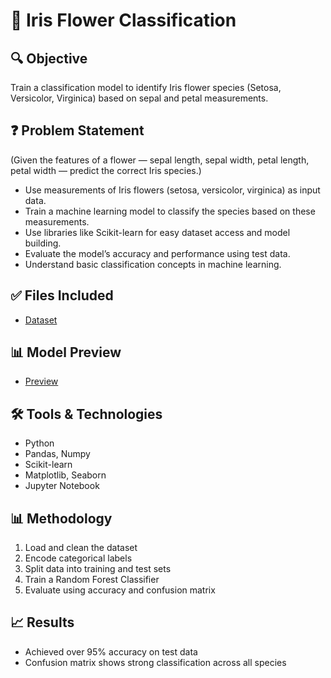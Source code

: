 # 🌸 Iris Flower Classification

## 🔍 Objective

Train a classification model to identify Iris flower species (Setosa, Versicolor, Virginica) based on sepal and petal measurements.


## ❓ Problem Statement
 (Given the features of a flower — sepal length, sepal width, petal length, petal width — predict the correct Iris species.)

- Use measurements of Iris flowers (setosa, versicolor, virginica) as input data.
- Train a machine learning model to classify the species based on these measurements.
- Use libraries like Scikit-learn for easy dataset access and model building.
- Evaluate the model’s accuracy and performance using test data.
- Understand basic classification concepts in machine learning.


## ✅ Files Included

   - <a href="https://github.com/Raghunath-analytics/CodeAlpha_Iris_Classification_Project/blob/main/Iris.csv">Dataset</a>
      

## 📊 Model Preview 

  - <a href="https://github.com/Raghunath-analytics/CodeAlpha_Iris_Classification_Project/blob/main/Screenshot_Iris_Classification.jpeg">Preview</a>
      

## 🛠️ Tools & Technologies
- Python
- Pandas, Numpy
- Scikit-learn
- Matplotlib, Seaborn
- Jupyter Notebook
  

## 📊 Methodology
1. Load and clean the dataset
2. Encode categorical labels
3. Split data into training and test sets
4. Train a Random Forest Classifier
5. Evaluate using accuracy and confusion matrix

   

## 📈 Results
- Achieved over 95% accuracy on test data
- Confusion matrix shows strong classification across all species









